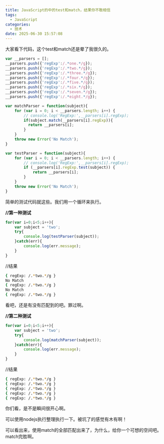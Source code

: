 ```yaml
---
title: JavaScript的中的test和match，结果你不敢相信
tags:
  - JavaScript
categories:
  - 技术
date: 2025-06-30 15:57:08
---
```


大家看下代码，这个test和match还是晕了我很久的。

```js
var __parsers = [];
__parsers.push({'regExp':/.*one.*/g});
__parsers.push({'regExp':/.*two.*/g});
__parsers.push({'regExp':/.*three.*/g});
__parsers.push({'regExp':/.*four.*/g});
__parsers.push({'regExp':/.*five.*/g});
__parsers.push({'regExp':/.*six.*/g});
__parsers.push({'regExp':/.*seven.*/g});
__parsers.push({'regExp':/.*eight.*/g});

var matchParser = function(subject){
	for (var i = 0; i < __parsers.length; i++) {
	    // console.log('RegExp:',__parsers[i].regExp);
		if(subject.match(__parsers[i].regExp)){
		  return __parsers[i];
		}
	}
	throw new Error('No Match');
}

var testParser = function(subject){
	for (var i = 0; i < __parsers.length; i++) {
	    // console.log('RegExp:',__parsers[i].regExp);
		if (__parsers[i].regExp.test(subject)) {
			return __parsers[i];
		}
	}
	throw new Error('No Match');
}
```

简单的测试代码就这些。我们用一个循环来执行。

**//第一种测试**

```js
for(var i=0;i<5;i++){
	var subject = 'two';
	try{
		console.log(testParser(subject));
	}catch(err){
		console.log(err.message);
	}
}
```

//结果

```bash
{ regExp: /.*two.*/g }
No Match
{ regExp: /.*two.*/g }
No Match
{ regExp: /.*two.*/g }
```

看吧，还是有没有匹配到的吧。罪过啊。

**//第二种测试**

```js
for(var i=0;i<5;i++){
	var subject = 'two';
	try{
		console.log(matchParser(subject));
	}catch(err){
		console.log(err.message);
	}
}
```

//结果

```bash
{ regExp: /.*two.*/g }
{ regExp: /.*two.*/g }
{ regExp: /.*two.*/g }
{ regExp: /.*two.*/g }
{ regExp: /.*two.*/g }
```

你们看，是不是瞬间很开心啊。

可以使用nodejs执行整理执行一下。被坑了的感觉有木有啊！

可以看出来，使用match的全部匹配出来了，为什么，给你一个可想的空间吧。match完胜啊。


